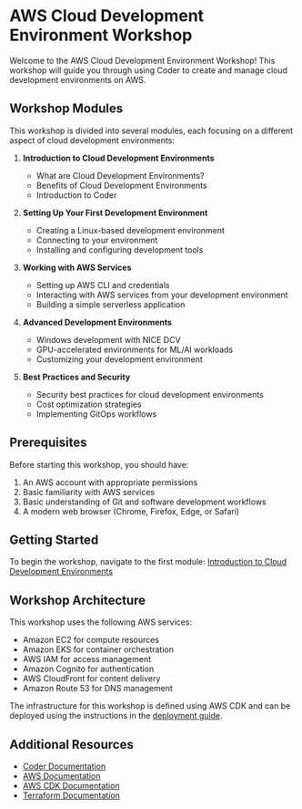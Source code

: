 # AWS Cloud Development Environment Workshop

Welcome to the AWS Cloud Development Environment Workshop! This workshop will guide you through using Coder to create and manage cloud development environments on AWS.

## Workshop Modules

This workshop is divided into several modules, each focusing on a different aspect of cloud development environments:

1. **Introduction to Cloud Development Environments**
   - What are Cloud Development Environments?
   - Benefits of Cloud Development Environments
   - Introduction to Coder

2. **Setting Up Your First Development Environment**
   - Creating a Linux-based development environment
   - Connecting to your environment
   - Installing and configuring development tools

3. **Working with AWS Services**
   - Setting up AWS CLI and credentials
   - Interacting with AWS services from your development environment
   - Building a simple serverless application

4. **Advanced Development Environments**
   - Windows development with NICE DCV
   - GPU-accelerated environments for ML/AI workloads
   - Customizing your development environment

5. **Best Practices and Security**
   - Security best practices for cloud development environments
   - Cost optimization strategies
   - Implementing GitOps workflows

## Prerequisites

Before starting this workshop, you should have:

1. An AWS account with appropriate permissions
2. Basic familiarity with AWS services
3. Basic understanding of Git and software development workflows
4. A modern web browser (Chrome, Firefox, Edge, or Safari)

## Getting Started

To begin the workshop, navigate to the first module: [Introduction to Cloud Development Environments](./01-introduction/README.md)

## Workshop Architecture

This workshop uses the following AWS services:

- Amazon EC2 for compute resources
- Amazon EKS for container orchestration
- AWS IAM for access management
- Amazon Cognito for authentication
- AWS CloudFront for content delivery
- Amazon Route 53 for DNS management

The infrastructure for this workshop is defined using AWS CDK and can be deployed using the instructions in the [deployment guide](./00-setup/README.md).

## Additional Resources

- [Coder Documentation](https://coder.com/docs)
- [AWS Documentation](https://docs.aws.amazon.com/)
- [AWS CDK Documentation](https://docs.aws.amazon.com/cdk/latest/guide/home.html)
- [Terraform Documentation](https://www.terraform.io/docs)
